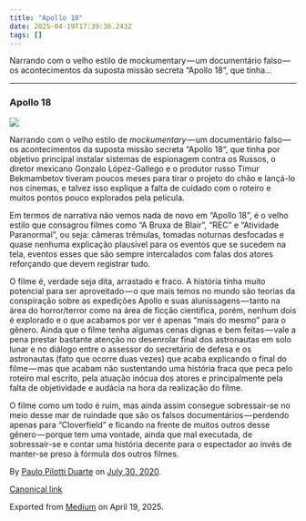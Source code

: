 ```yaml
---
title: "Apollo 18"
date: 2025-04-19T17:39:36.243Z
tags: []
---
```


Narrando com o velho estilo de mockumentary — um documentário falso — os acontecimentos da suposta missão secreta “Apollo 18“, que tinha…

* * *

### Apollo 18

![](https://cdn-images-1.medium.com/max/800/1*VvF3-wy1s6tdcWjFWsiC6g.jpeg)

Narrando com o velho estilo de _mockumentary_ — um documentário falso — os acontecimentos da suposta missão secreta “Apollo 18“, que tinha por objetivo principal instalar sistemas de espionagem contra os Russos, o diretor mexicano Gonzalo López-Gallego e o produtor russo Timur Bekmambetov tiveram poucos meses para tirar o projeto do chão e lançá-lo nos cinemas, e talvez isso explique a falta de cuidado com o roteiro e muitos pontos pouco explorados pela película.

Em termos de narrativa não vemos nada de novo em “Apollo 18”, é o velho estilo que consagrou filmes como “A Bruxa de Blair”, “REC” e “Atividade Paranormal”, ou seja: câmeras trêmulas, tomadas noturnas desfocadas e quase nenhuma explicação plausível para os eventos que se sucedem na tela, eventos esses que são sempre intercalados com falas dos atores reforçando que devem registrar tudo.

O filme é, verdade seja dita, arrastado e fraco. A história tinha muito potencial para ser aproveitado — o que mais temos no mundo são teorias da conspiração sobre as expedições Apollo e suas alunissagens — tanto na área do horror/terror como na área de ficção cientifica, porém, nenhum dois é explorado e o que acabamos por ver é apenas “mais do mesmo” para o gênero. Ainda que o filme tenha algumas cenas dignas e bem feitas — vale a pena prestar bastante atenção no desenrolar final dos astronautas em solo lunar e no diálogo entre o assessor do secretário de defesa e os astronautas (fato que ocorre duas vezes) que acaba explicando o final do filme — mas que acabam não sustentando uma história fraca que peca pelo roteiro mal escrito, pela atuação inócua dos atores e principalmente pela falta de objetividade e audácia na hora da realização do filme.

O filme como um todo é ruim, mas ainda assim consegue sobressair-se no meio desse mar de ruindade que são os falsos documentários — perdendo apenas para “Cloverfield” e ficando na frente de muitos outros desse gênero — porque tem uma vontade, ainda que mal executada, de sobressair-se e contar uma história decente para o espectador ao invés de manter-se preso à fórmula dos outros filmes.

By [Paulo Pilotti Duarte](https://medium.com/@paulopilotti) on [July 30, 2020](https://medium.com/p/cf6b5b90657).

[Canonical link](https://medium.com/@paulopilotti/apollo-18-cf6b5b90657)

Exported from [Medium](https://medium.com) on April 19, 2025.
